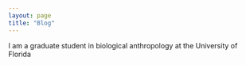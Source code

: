 ```yaml
---
layout: page
title: "Blog"
---
```


I am a graduate student in biological anthropology at the University of Florida

